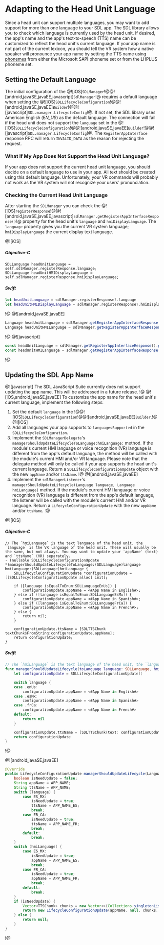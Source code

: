 # Adapting to the Head Unit Language
Since a head unit can support multiple languages, you may want to add support for more than one language to your SDL app. The SDL library allows you to check which language is currently used by the head unit. If desired, the app's name and the app's text-to-speech (TTS) name can be customized to reflect the head unit's current language. If your app name is not part of the current lexicon, you should tell the VR system how a native speaker will pronounce your app name by setting the TTS name using [phonemes](https://en.wikipedia.org/wiki/Phoneme) from either the Microsoft SAPI phoneme set or from the LHPLUS phoneme set.

## Setting the Default Language
The initial configuration of the @![iOS]`SDLManager`!@@![android,javaSE,javaEE,javascript]`SdlManager`!@ requires a default language when setting the @![iOS]`SDLLifecycleConfiguration`!@@![android,javaSE,javaEE]`Builder`!@@![javascript]`SDL.manager.LifecycleConfig`!@. If not set, the SDL library uses American English (*EN_US*) as the default language. The connection will fail if the head unit does not support the `language` set in the @![iOS]`SDLLifecycleConfiguration`!@@![android,javaSE,javaEE]`Builder`!@@![javascript]`SDL.manager.LifecycleConfig`!@. The `RegisterAppInterface` response RPC will return `INVALID_DATA` as the reason for rejecting the request.

### What if My App Does Not Support the Head Unit Language?
If your app does not support the current head unit language, you should decide on a default language to use in your app. All text should be created using this default language. Unfortunately, your VR commands will probably not work as the VR system will not recognize your users' pronunciation.


### Checking the Current Head Unit Language
After starting the `SDLManager` you can check the @![iOS]`registerResponse`!@@![android,javaSE,javaEE,javascript]`sdlManager.getRegisterAppInterfaceResponse()`!@ property for the head unit's `language` and `hmiDisplayLanguage`. The `language` property gives you the current VR system language; `hmiDisplayLanguage` the current display text language.

@![iOS]
##### Objective-C
```objc
SDLLanguage headUnitLanguage = self.sdlManager.registerResponse.language;
SDLLanguage headUnitHMIDisplayLanguage = self.sdlManager.registerResponse.hmiDisplayLanguage;
```

##### Swift
```swift
let headUnitLanguage = sdlManager.registerResponse?.language
let headUnitHMIDisplayLanguage = sdlManager.registerResponse?.hmiDisplayLanguage
```
!@
@![android,javaSE,javaEE]
```java
Language headUnitLanguage = sdlManager.getRegisterAppInterfaceResponse().getLanguage();
Language headUnitHMILanguage = sdlManager.getRegisterAppInterfaceResponse().getHmiDisplayLanguage();
```
!@
@![javascript]
```javascript
const headUnitLanguage = sdlManager.getRegisterAppInterfaceResponse().getLanguage();
const headUnitHMILanguage = sdlManager.getRegisterAppInterfaceResponse().getHmiDisplayLanguage();
```
!@

## Updating the SDL App Name
@![javascript]
The SDL JavaScript Suite currently does not support updating the app name. This will be addressed in a future release.
!@
@![iOS,android,javaSE,javaEE]
To customize the app name for the head unit's current language, implement the following steps:

1. Set the default `language` in the !@@![iOS]`SDLLifecycleConfiguration`!@@![android,javaSE,javaEE]`Builder`.!@
@![iOS]
2. Add all languages your app supports to `languagesSupported` in the `SDLLifecycleConfiguration`.
3. Implement the `SDLManagerDelegate`'s `managerShouldUpdateLifecycleToLanguage:hmiLanguage:` method. If the module's current HMI language or voice recognition (VR) language is different from the app's default language, the method will be called with the module's current HMI and/or VR language. Please note that the delegate method will only be called if your app supports the head unit's current language. Return a `SDLLifecycleConfigurationUpdate` object with the new `appName` and/or `ttsName`.
!@
@![android,javaSE,javaEE]
2. Implement the `sdlManagerListener`'s `managerShouldUpdateLifecycle(Language language, Language hmiLanguage)` method. If the module's current HMI language or voice recognition (VR) language is different from the app's default language, the listener will be called with the module's current HMI and/or VR language. Return a `LifecycleConfigurationUpdate` with the new `appName` and/or `ttsName`.
!@

@![iOS]
##### Objective-C
```objc
// The `hmiLanguage` is the text language of the head unit, the `language` is the VR language of the head unit. These will usually be the same, but not always. You may want to update your `appName` (text) and `ttsName` (VR) separately.
- (nullable SDLLifecycleConfigurationUpdate *)managerShouldUpdateLifecycleToLanguage:(SDLLanguage)language hmiLanguage:(SDLLanguage)hmiLanguage {
    SDLLifecycleConfigurationUpdate *configurationUpdate = [[SDLLifecycleConfigurationUpdate alloc] init];

    if ([language isEqualToEnum:SDLLanguageEnUs]) {
        configurationUpdate.appName = <#App Name in English#>;
    } else if ([language isEqualToEnum:SDLLanguageEsMx]) {
        configurationUpdate.appName = <#App Name in Spanish#>;
    } else if ([language isEqualToEnum:SDLLanguageFrCa]) {
        configurationUpdate.appName = <#App Name in French#>;
    } else {
        return nil;
    }

    configurationUpdate.ttsName = [SDLTTSChunk textChunksFromString:configurationUpdate.appName];
    return configurationUpdate;
}
```

##### Swift
```swift
// The `hmiLanguage` is the text language of the head unit, the `language` is the VR language of the head unit. These will usually be the same, but not always. You may want to update your `appName` (text) and `ttsName` (VR) separately.
func managerShouldUpdateLifecycle(toLanguage language: SDLLanguage, hmiLanguage: SDLLanguage) -> SDLLifecycleConfigurationUpdate? {
    let configurationUpdate = SDLLifecycleConfigurationUpdate()

    switch language {
    case .enUs:
        configurationUpdate.appName = <#App Name in English#>
    case .esMx:
        configurationUpdate.appName = <#App Name in Spanish#>
    case .frCa:
        configurationUpdate.appName = <#App Name in French#>
    default:
        return nil
    }

    configurationUpdate.ttsName = [SDLTTSChunk(text: configurationUpdate.appName!, type: .text)]
    return configurationUpdate
}
```
!@

@![android,javaSE,javaEE]
```java
@Override
public LifecycleConfigurationUpdate managerShouldUpdateLifecycle(Language language, Language hmiLanguage) {
    boolean isNeedUpdate = false;
    String appName = APP_NAME;
    String ttsName = APP_NAME;
    switch (language) {
        case ES_MX:
            isNeedUpdate = true;
            ttsName = APP_NAME_ES;
            break;
        case FR_CA:
            isNeedUpdate = true;
            ttsName = APP_NAME_FR;
            break;
        default:
            break;
    }
    switch (hmiLanguage) {
        case ES_MX:
            isNeedUpdate = true;
            appName = APP_NAME_ES;
            break;
        case FR_CA:
            isNeedUpdate = true;
            appName = APP_NAME_FR;
            break;
        default:
            break;
    }
    if (isNeedUpdate) {
        Vector<TTSChunk> chunks = new Vector<>(Collections.singletonList(new TTSChunk(ttsName, SpeechCapabilities.TEXT)));
        return new LifecycleConfigurationUpdate(appName, null, chunks, null);
    } else {
        return null;
    }
}
```
!@
